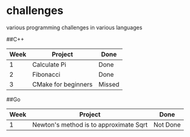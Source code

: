 # challenges
various programming challenges in various languages

##C++

| Week 	| Project 		     | Done 	|
| ----- | ---------------  | -------- |
| 1  	| Calculate Pi       | Done     |
| 2  	| Fibonacci          | Done     |
| 3  	| CMake for beginners| Missed |

##Go

| Week 	| Project 		 | Done 		 |
| ----- | -------------- | -------------- |
| 1 | Newton's method is to approximate Sqrt | Not Done |


